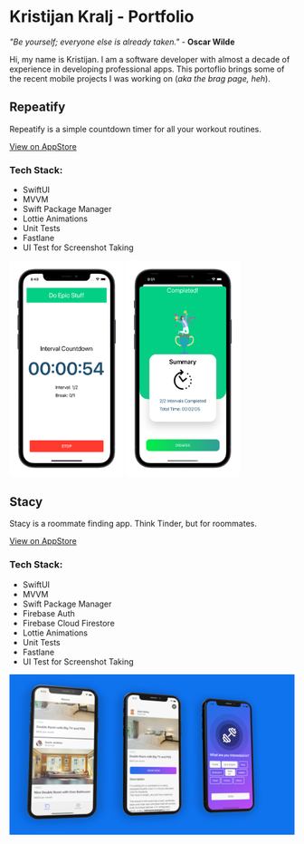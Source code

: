 # Kristijan Kralj - Portfolio

_"Be yourself; everyone else is already taken."_ - **Oscar Wilde**

Hi, my name is Kristijan. I am a software developer with almost a decade of experience in developing professional apps. This portoflio brings some of the recent mobile projects I was working on (_aka the brag page, heh_).

## Repeatify

Repeatify is a simple countdown timer for all your workout routines.

[View on AppStore](https://apps.apple.com/us/app/repeatify/id1538289182)

### Tech Stack: 

- SwiftUI
- MVVM
- Swift Package Manager
- Lottie Animations
- Unit Tests
- Fastlane
- UI Test for Screenshot Taking

<p float="left">
  <img src="screenshot1.png" alt="screenshot1" width="40%" height="40%"/>
  <img src="screenshot2.png" alt="screenshot2" width="40%" height="40%"/>
</p>

## Stacy

Stacy is a roommate finding app. Think Tinder, but for roommates.

[View on AppStore](https://apps.apple.com/us/app/stacy/id1535525926)

### Tech Stack: 

- SwiftUI
- MVVM
- Swift Package Manager
- Firebase Auth
- Firebase Cloud Firestore
- Lottie Animations
- Unit Tests
- Fastlane
- UI Test for Screenshot Taking

![alt text](stacy_1_rotato.png "Stacy")


